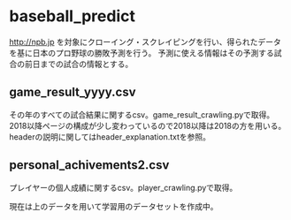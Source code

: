# baseball_predict

 http://npb.jp を対象にクローイング・スクレイピングを行い、得られたデータを基に日本のプロ野球の勝敗予測を行う。
 予測に使える情報はその予測する試合の前日までの試合の情報とする。
 
## game_result_yyyy.csv
その年のすべての試合結果に関するcsv。game_result_crawling.pyで取得。
2018以降ページの構成が少し変わっているので2018以降は2018の方を用いる。
headerの説明に関してはheader_explanation.txtを参照。

## personal_achivements2.csv
プレイヤーの個人成績に関するcsv。player_crawling.pyで取得。



現在は上のデータを用いて学習用のデータセットを作成中。

